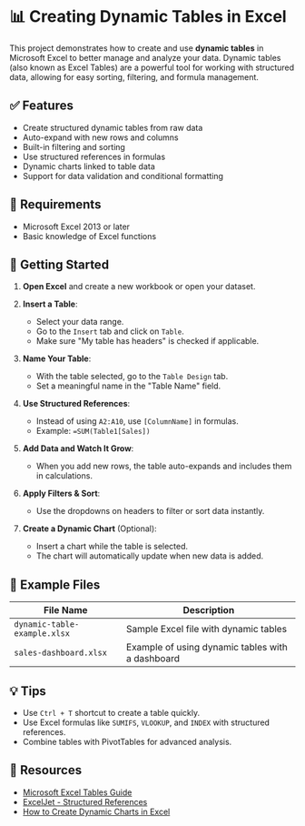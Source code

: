 # 📊 Creating Dynamic Tables in Excel

This project demonstrates how to create and use **dynamic tables** in Microsoft Excel to better manage and analyze your data. Dynamic tables (also known as Excel Tables) are a powerful tool for working with structured data, allowing for easy sorting, filtering, and formula management.

## ✅ Features

- Create structured dynamic tables from raw data
- Auto-expand with new rows and columns
- Built-in filtering and sorting
- Use structured references in formulas
- Dynamic charts linked to table data
- Support for data validation and conditional formatting

## 🧰 Requirements

- Microsoft Excel 2013 or later
- Basic knowledge of Excel functions

## 🚀 Getting Started

1. **Open Excel** and create a new workbook or open your dataset.
2. **Insert a Table**:
   - Select your data range.
   - Go to the `Insert` tab and click on `Table`.
   - Make sure "My table has headers" is checked if applicable.
3. **Name Your Table**:
   - With the table selected, go to the `Table Design` tab.
   - Set a meaningful name in the "Table Name" field.

4. **Use Structured References**:
   - Instead of using `A2:A10`, use `[ColumnName]` in formulas.
   - Example: `=SUM(Table1[Sales])`

5. **Add Data and Watch It Grow**:
   - When you add new rows, the table auto-expands and includes them in calculations.

6. **Apply Filters & Sort**:
   - Use the dropdowns on headers to filter or sort data instantly.

7. **Create a Dynamic Chart** (Optional):
   - Insert a chart while the table is selected.
   - The chart will automatically update when new data is added.

## 📂 Example Files

| File Name | Description |
|----------|-------------|
| `dynamic-table-example.xlsx` | Sample Excel file with dynamic tables |
| `sales-dashboard.xlsx` | Example of using dynamic tables with a dashboard |

## 💡 Tips

- Use `Ctrl + T` shortcut to create a table quickly.
- Use Excel formulas like `SUMIFS`, `VLOOKUP`, and `INDEX` with structured references.
- Combine tables with PivotTables for advanced analysis.

## 📘 Resources

- [Microsoft Excel Tables Guide](https://support.microsoft.com/en-us/excel-tables)
- [ExcelJet - Structured References](https://exceljet.net/excel-table-structured-references)
- [How to Create Dynamic Charts in Excel](https://www.excel-easy.com/examples/dynamic-charts.html)

